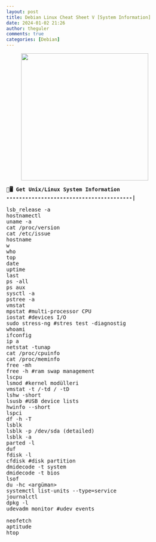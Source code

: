 ```yaml
---
layout: post
title: Debian Linux Cheat Sheet V [System Information]
date: 2024-01-02 21:26
author: theguler
comments: true
categories: [Debian]
---
```

<!-- wp:image {"id":10440,"width":"340px","height":"auto","sizeSlug":"large","linkDestination":"none"} -->
<figure class="wp-block-image size-large is-resized"><img src="https://theguler.wordpress.com/wp-content/uploads/2024/01/linux-live.webp?w=1024" alt="" class="wp-image-10440" style="width:340px;height:auto" /></figure>
<!-- /wp:image -->

<!-- wp:preformatted -->
<pre class="wp-block-preformatted">🐧<strong>🖥️ <strong>Get </strong>Unix/Linux System Information<br>----------------------------------------|</strong><br><br>lsb_release -a<br>hostnamectl<br>uname -a<br>cat /proc/version<br>cat /etc/issue<br>hostname<br>w<br>who<br>top<br>date<br>uptime<br>last<br>ps -all<br>ps aux<br>sysctl -a<br>pstree -a<br>vmstat<br>mpstat #multi-processor CPU<br>iostat #devices I/O<br>sudo stress-ng #stres test -diagnostig<br>whoami<br>ifconfig<br>ip a<br>netstat -tunap<br>cat /proc/cpuinfo<br>cat /proc/meminfo<br>free -mh<br>free -h #ram swap management<br>lscpu<br>lsmod #kernel modülleri<br>vmstat -t /-td / -tD<br>lshw -short<br>lsusb #USB device lists<br>hwinfo --short<br>lspci<br>df -h -T<br>lsblk<br>lsblk -p /dev/sda (detailed)<br>lsblk -a<br>parted -l<br>duf<br>fdisk -l<br>cfdisk #disk partition<br>dmidecode -t system<br>dmidecode -t bios<br>lsof<br>du -hc &lt;argüman&gt;<br>systemctl list-units --type=service<br>journalctl<br>dpkg -l<br>udevadm monitor #udev events<br><br>neofetch<br>aptitude<br>htop</pre>
<!-- /wp:preformatted -->
